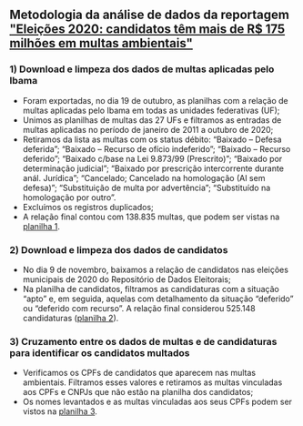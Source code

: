 ## **Metodologia da análise de dados da reportagem ["Eleições 2020: candidatos têm mais de R$ 175 milhões em multas ambientais"](https://apublica.org/2020/11/eleicoes-2020-candidatos-tem-mais-de-r-175-milhoes-em-multas-ambientais)**

### 1) Download e limpeza dos dados de multas aplicadas pelo Ibama

* Foram exportadas, no dia 19 de outubro, as planilhas com a relação de multas aplicadas pelo Ibama em todas as unidades federativas (UF);
* Unimos as planilhas de multas das 27 UFs e filtramos as entradas de multas aplicadas no período de janeiro de 2011 a outubro de 2020;
* Retiramos da lista as multas com os status débito: “Baixado – Defesa deferida”; “Baixado – Recurso de ofício indeferido”; “Baixado – Recurso deferido”; “Baixado c/base na Lei 9.873/99 (Prescrito)”; “Baixado por determinação judicial”; “Baixado por prescrição intercorrente durante anál. Jurídica”; “Cancelado; Cancelado na homologação (AI sem defesa)”; “Substituição de multa por advertência”; “Substituído na homologação por outro”.
* Excluímos os registros duplicados;
* A relação final contou com 138.835 multas, que podem ser vistas na [planilha 1](https://github.com/apublica/candidatos-multados/blob/main/Planilha%201%20-%20Multas%20filtradas%20(19-10)%20-%20MULTAS.zip).

### 2) Download e limpeza dos dados de candidatos

* No dia 9 de novembro, baixamos a relação de candidatos nas eleições municipais de 2020 do Repositório de Dados Eleitorais;
* Na planilha de candidatos, filtramos as candidaturas com a situação “apto” e, em seguida, aquelas com detalhamento da situação “deferido” ou “deferido com recurso”. A relação final considerou 525.148 candidaturas ([planilha 2](https://github.com/apublica/candidatos-multados/blob/main/Planilha%202-%20candidaturas%20analisadas.zip)). 

### 3) Cruzamento entre os dados de multas e de candidaturas para identificar os candidatos multados

* Verificamos os CPFs de candidatos que aparecem nas multas ambientais. Filtramos esses valores e retiramos as multas vinculadas aos CPFs e CNPJs que não estão na planilha dos candidatos;
* Os nomes levantados e as multas vinculadas aos seus CPFs podem ser vistos na [planilha 3](https://github.com/apublica/candidatos-multados/blob/main/Planilha%203%20-%20candidatos%20multados.xlsx).
